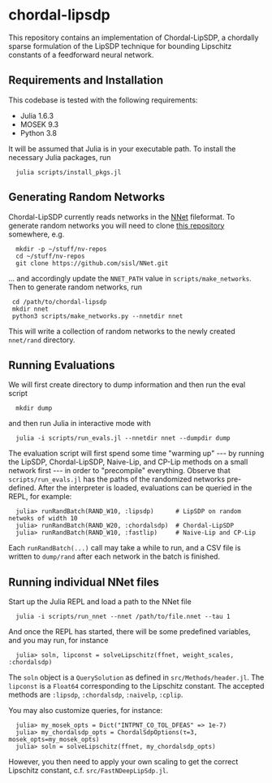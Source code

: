 # chordal-lipsdp

This repository contains an implementation of Chordal-LipSDP, a chordally sparse formulation of the LipSDP technique for bounding Lipschitz constants of a feedforward neural network.


## Requirements and Installation
This codebase is tested with the following requirements:
- Julia 1.6.3
- MOSEK 9.3
- Python 3.8

It will be assumed that Julia is in your executable path. To install the necessary Julia packages, run
```
  julia scripts/install_pkgs.jl
```


## Generating Random Networks

Chordal-LipSDP currently reads networks in the [NNet](https://github.com/sisl/NNet) fileformat. To generate random networks you will need to clone [this repository](https://github.com/sisl/NNet) somewhere, e.g.
```
  mkdir -p ~/stuff/nv-repos
  cd ~/stuff/nv-repos
  git clone https://github.com/sisl/NNet.git
```
... and accordingly update the `NNET_PATH` value in `scripts/make_networks`. Then to generate random networks, run
```
 cd /path/to/chordal-lipsdp
 mkdir nnet
 python3 scripts/make_networks.py --nnetdir nnet
```
This will write a collection of random networks to the newly created `nnet/rand` directory.


## Running Evaluations

We will first create directory to dump information and then run the eval script
```
  mkdir dump
```
and then run Julia in interactive mode with
```
  julia -i scripts/run_evals.jl --nnetdir nnet --dumpdir dump
```
The evaluation script will first spend some time "warming up" --- by running the LipSDP, Chordal-LipSDP, Naive-Lip, and CP-Lip methods on a small network first --- in order to "precompile" everything. Observe that `scripts/run_evals.jl` has the paths of the randomized networks pre-defined. After the interpreter is loaded, evaluations can be queried in the REPL, for example:
```
  julia> runRandBatch(RAND_W10, :lipsdp)      # LipSDP on random netwoks of width 10
  julia> runRandBatch(RAND_W20, :chordalsdp)  # Chordal-LipSDP
  julia> runRandBatch(RAND_W10, :fastlip)     # Naive-Lip and CP-Lip
```
Each `runRandBatch(...)` call may take a while to run, and a CSV file is written to `dump/rand` after each network in the batch is finished.


## Running individual NNet files

Start up the Julia REPL and load a path to the NNet file
```
  julia -i scripts/run_nnet --nnet /path/to/file.nnet --tau 1
```
And once the REPL has started, there will be some predefined variables, and you may run, for instance
```
  julia> soln, lipconst = solveLipschitz(ffnet, weight_scales, :chordalsdp)
```
The `soln` object is a `QuerySolution` as defined in `src/Methods/header.jl`. The `lipconst` is a `Float64` corresponding to the Lipschitz constant. The accepted methods are `:lipsdp`, `:chordalsdp`, `:naivelp`, `:cplip`.

You may also customize queries, for instance:

```
  julia> my_mosek_opts = Dict("INTPNT_CO_TOL_DFEAS" => 1e-7)
  julia> my_chordalsdp_opts = ChordalSdpOptions(τ=3, mosek_opts=my_mosek_opts)
  julia> soln = solveLipschitz(ffnet, my_chordalsdp_opts)
```

However, you then need to apply your own scaling to get the correct Lipschitz constant, c.f. `src/FastNDeepLipSdp.jl`.


